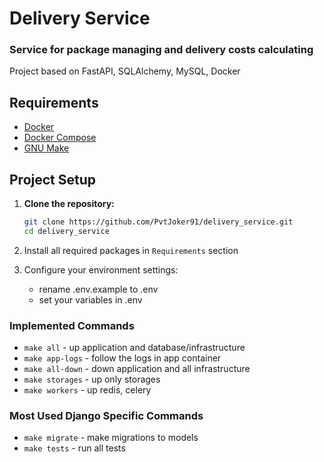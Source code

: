 
# Delivery Service

### Service for package managing and delivery costs calculating

Project based on FastAPI, SQLAlchemy, MySQL, Docker


## Requirements
- [Docker](https://www.docker.com/get-started)
- [Docker Compose](https://docs.docker.com/compose/install/)
- [GNU Make](https://www.gnu.org/software/make/)

## Project Setup

1. **Clone the repository:**

   ```bash
   git clone https://github.com/PvtJoker91/delivery_service.git
   cd delivery_service

2. Install all required packages in `Requirements` section 

3. Configure your environment settings:
   - rename .env.example to .env
   - set your variables in .env

### Implemented Commands

* `make all` - up application and database/infrastructure
* `make app-logs` - follow the logs in app container
* `make all-down` - down application and all infrastructure
* `make storages` - up only storages
* `make workers` - up redis, celery

### Most Used Django Specific Commands

* `make migrate` - make migrations to models
* `make tests` - run all tests